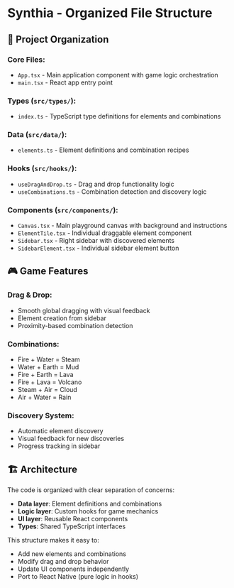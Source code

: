 # Synthia - Organized File Structure

## 📁 Project Organization

### **Core Files:**
- `App.tsx` - Main application component with game logic orchestration
- `main.tsx` - React app entry point

### **Types (`src/types/`):**
- `index.ts` - TypeScript type definitions for elements and combinations

### **Data (`src/data/`):**
- `elements.ts` - Element definitions and combination recipes

### **Hooks (`src/hooks/`):**
- `useDragAndDrop.ts` - Drag and drop functionality logic
- `useCombinations.ts` - Combination detection and discovery logic

### **Components (`src/components/`):**
- `Canvas.tsx` - Main playground canvas with background and instructions
- `ElementTile.tsx` - Individual draggable element component
- `Sidebar.tsx` - Right sidebar with discovered elements
- `SidebarElement.tsx` - Individual sidebar element button

## 🎮 Game Features

### **Drag & Drop:**
- Smooth global dragging with visual feedback
- Element creation from sidebar
- Proximity-based combination detection

### **Combinations:**
- Fire + Water = Steam
- Water + Earth = Mud
- Fire + Earth = Lava
- Fire + Lava = Volcano
- Steam + Air = Cloud
- Air + Water = Rain

### **Discovery System:**
- Automatic element discovery
- Visual feedback for new discoveries
- Progress tracking in sidebar

## 🏗️ Architecture

The code is organized with clear separation of concerns:
- **Data layer**: Element definitions and combinations
- **Logic layer**: Custom hooks for game mechanics
- **UI layer**: Reusable React components
- **Types**: Shared TypeScript interfaces

This structure makes it easy to:
- Add new elements and combinations
- Modify drag and drop behavior
- Update UI components independently
- Port to React Native (pure logic in hooks)
